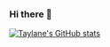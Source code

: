 ### Hi there 👋

<!--
**Taylane/taylane** is a ✨ _special_ ✨ repository because its `README.md` (this file) appears on your GitHub profile.

Here are some ideas to get you started:

- 🔭 I’m currently working on ...
- 🌱 I’m currently learning ...
- 👯 I’m looking to collaborate on ...
- 🤔 I’m looking for help with ...
- 💬 Ask me about ...
- 📫 How to reach me: ...
- 😄 Pronouns: ...
- ⚡ Fun fact: ...
-->


[![Taylane's GitHub stats](https://github-readme-stats.vercel.app/api?username=taylane)](https://github.com/anuraghazra/github-readme-stats)
